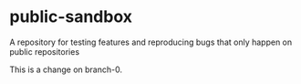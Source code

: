 # public-sandbox
A repository for testing features and reproducing bugs that only happen on public repositories

This is a change on branch-0.
